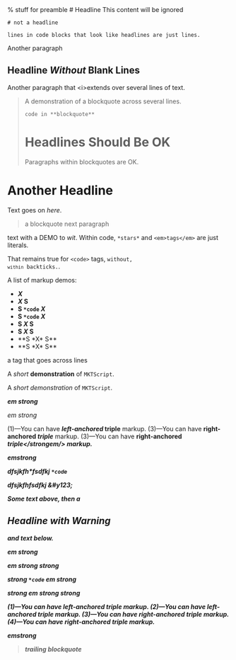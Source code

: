
<raw>
% stuff for preamble
</raw>
<start/>
# Headline

<ignore>
This content will be ignored
</ignore>


```
# not a headline

lines in code blocks that look like headlines are just lines.
```

Another paragraph
## Headline *Without* Blank Lines
Another paragraph
that \<i>extends</i>
over several lines of text.




> A demonstration
> of a blockquote
> across several lines.
>
> ```
> code in **blockquote**
> ```
>
> # Headlines Should Be OK
> Paragraphs within blockquotes are OK.
# Another **Headline**

Text goes on *here*.

> a blockquote
next paragraph

text with a <tag>DEMO</tag> to *wit*.
Within code, `*stars*` and `<em>tags</em>` are just literals.

That remains true for `<code>` tags, <code>without, `within` backticks.</code>.

A list of markup demos:

* ***X***
* ***X* S**
* **S `*code` *X***
* **S `*code` *X***
* **S *X* S**
* **S *X* <ding/> S**
* <div>**S *X* S**</div>
* <div x=foo>**S *X* S**</div>


<!-- foo bar (((# comment #))) baz -->

a tag that <tag
x
y=42
y="42"
z='42'> goes across lines
<!-- <stop/> -->

A *short* **demonstration** of `MKTScript`.

A <em>short</em> <em><em>demonstration</em></em> of `MKTScript`.

***em strong***

<em><em><em>em strong</em></em></em>

(1)—You can have ***left-anchored* triple** markup.
(3)—You can have **right-anchored *triple*** markup.
(3)—You can have <strong>right-anchored <em>triple</strongem/> markup.

*em***strong**

dfsjkfh\*fsdfkj `*code`

dfsjkfh<x123/>fsdfkj &#y123;


Some text above, then a

## Headline with Warning

and text below.

***em strong***

***em strong* strong**

**strong `*code` *em strong***

**strong *em strong* strong**

(1)—You can have ***left-anchored* triple** markup.
(2)—You can have ***left-anchored** triple* markup.
(3)—You can have **right-anchored *triple*** markup.
(4)—You can have *right-anchored **triple*** markup.

*em***strong**




> trailing blockquote